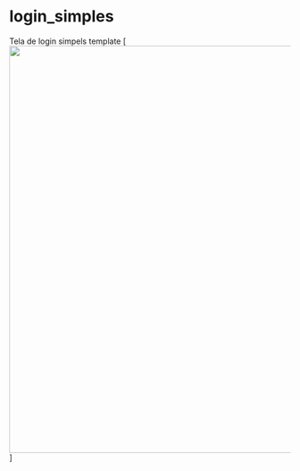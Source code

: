 # login_simples
 Tela de login simpels template 
[<img src="https://cdn.discordapp.com/attachments/639869522387664896/876912845344874526/unknown.png" width="730" height="730"/>]